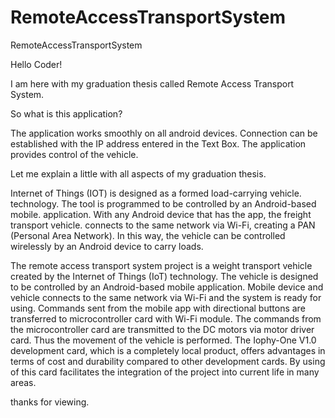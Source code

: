 # RemoteAccessTransportSystem
RemoteAccessTransportSystem

Hello Coder!

I am here with my graduation thesis called Remote Access Transport System.

So what is this application?

The application works smoothly on all android devices. Connection can be established with the IP address entered in the Text Box. The application provides control of the vehicle.

Let me explain a little with all aspects of my graduation thesis.

Internet of Things (IOT) is designed as a formed load-carrying vehicle.
technology. The tool is programmed to be controlled by an Android-based mobile.
application. With any Android device that has the app, the freight transport vehicle.
connects to the same network via Wi-Fi, creating a PAN (Personal Area Network).
In this way, the vehicle can be controlled wirelessly by an Android device to carry loads.

The remote access transport system project is a weight transport vehicle created by the Internet of Things
(IoT) technology. The vehicle is designed to be controlled by an Android-based mobile application.
Mobile device and vehicle connects to the same network via Wi-Fi and the system is ready for using.
Commands sent from the mobile app with directional buttons are transferred to microcontroller card
with Wi-Fi module. The commands from the microcontroller card are transmitted to the DC motors via
motor driver card. Thus the movement of the vehicle is performed. The Iophy-One V1.0 development
card, which is a completely local product, offers advantages in terms of cost and durability compared to
other development cards. By using of this card facilitates the integration of the project into current life
in many areas.

thanks for viewing.
